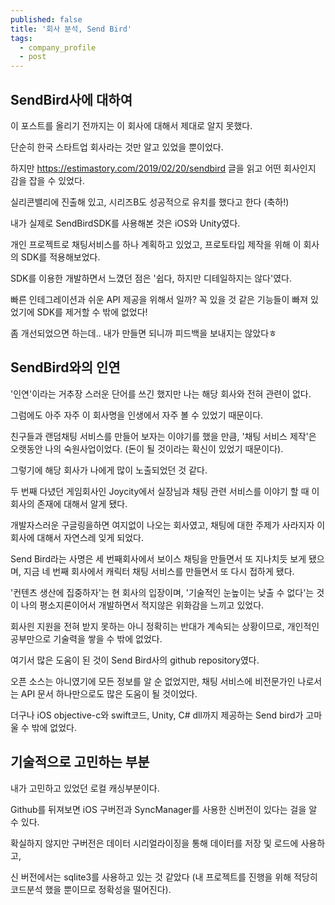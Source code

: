 ```yaml
---
published: false
title: '회사 분석, Send Bird'
tags:
  - company_profile
  - post
---
```

## SendBird사에 대하여

이 포스트를 올리기 전까지는 이 회사에 대해서 제대로 알지 못했다.

단순히 한국 스타트업 회사라는 것만 알고 있었을 뿐이었다.

하지만 https://estimastory.com/2019/02/20/sendbird 글을 읽고 어떤 회사인지 감을 잡을 수 있었다.

실리콘밸리에 진출해 있고, 시리즈B도 성공적으로 유치를 했다고 한다 (축하!)

내가 실제로 SendBirdSDK를 사용해본 것은 iOS와 Unity였다.

개인 프로젝트로 채팅서비스를 하나 계획하고 있었고, 프로토타입 제작을 위해 이 회사의 SDK를 적용해보었다.

SDK를 이용한 개발하면서 느꼈던 점은 '쉽다, 하지만 디테일하지는 않다'였다. 

빠른 인테그레이션과 쉬운 API 제공을 위해서 일까? 꼭 있을 것 같은 기능들이 빠져 있었기에 SDK를 제거할 수 밖에 없었다!

좀 개선되었으면 하는데.. 내가 만들면 되니까 피드백을 보내지는 않았다ㅎ


## SendBird와의 인연
'인연'이라는 거추장 스러운 단어를 쓰긴 했지만 나는 해당 회사와 전혀 관련이 없다.

그럼에도 아주 자주 이 회사명을 인생에서 자주 볼 수 있었기 때문이다.

친구들과 랜덤채팅 서비스를 만들어 보자는 이야기를 했을 만큼, '채팅 서비스 제작'은 오랫동안 나의 숙원사업이었다.
(돈이 될 것이라는 확신이 있었기 때문이다).

그렇기에 해당 회사가 나에게 많이 노출되었던 것 같다.

두 번째 다녔던 게임회사인 Joycity에서 실장님과 채팅 관련 서비스를 이야기 할 때 이 회사의 존재에 대해서 알게 됐다.

개발자스러운 구글링을하면 여지없이 나오는 회사였고, 채팅에 대한 주제가 사라지자 이 회사에 대해서 자연스레 잊게 되었다.

Send Bird라는 사명은 세 번째회사에서 보이스 채팅을 만들면서 또 지나치듯 보게 됐으며, 지금 네 번째 회사에서 캐릭터 채팅 서비스를 만들면서 또 다시 접하게 됐다.

'컨텐츠 생산에 집중하자'는 현 회사의 입장이며, '기술적인 눈높이는 낮출 수 없다'는 것이 나의 평소지론이어서 개발하면서 적지않은 위화감을 느끼고 있었다.

회사읜 지원을 전혀 받지 못하는 아니 정확히는 반대가 계속되는 상황이므로, 개인적인 공부만으로 기술력을 쌓을 수 밖에 없었다.

여기서 많은 도움이 된 것이 Send Bird사의 github repository였다.

오픈 소스는 아니였기에 모든 정보를 알 순 없었지만, 채팅 서비스에 비전문가인 나로서는 API 문서 하나만으로도 많은 도움이 될 것이었다.

더구나 iOS objective-c와 swift코드, Unity, C# dll까지 제공하는 Send bird가 고마울 수 밖에 없었다.


## 기술적으로 고민하는 부분

내가 고민하고 있었던 로컬 캐싱부분이다.

Github를 뒤져보면 iOS 구버전과 SyncManager를 사용한 신버전이 있다는 걸을 알 수 있다.

확실하지 않지만 구버전은 데이터 시리얼라이징을 통해 데이터를 저장 및 로드에 사용하고, 

신 버전에서는 sqlite3를 사용하고 있는 것 같았다 (내 프로젝트를 진행을 위해 적당히 코드분석 했을 뿐이므로 정확성을 떨어진다).


